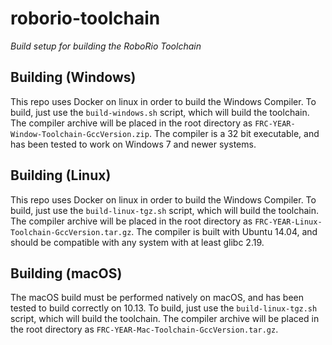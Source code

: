 # roborio-toolchain

_Build setup for building the RoboRio Toolchain_

## Building (Windows)
This repo uses Docker on linux in order to build the Windows Compiler. To build, just use the `build-windows.sh` script, which will build the toolchain. The compiler archive will be placed in the root directory as `FRC-YEAR-Window-Toolchain-GccVersion.zip`. The compiler is a 32 bit executable, and has been tested to work on Windows 7 and newer systems.

## Building (Linux)
This repo uses Docker on linux in order to build the Windows Compiler. To build, just use the `build-linux-tgz.sh` script, which will build the toolchain. The compiler archive will be placed in the root directory as `FRC-YEAR-Linux-Toolchain-GccVersion.tar.gz`. The compiler is built with Ubuntu 14.04, and should be compatible with any system with at least glibc 2.19.

## Building (macOS)
The macOS build must be performed natively on macOS, and has been tested to build correctly on 10.13. To build, just use the `build-linux-tgz.sh` script, which will build the toolchain. The compiler archive will be placed in the root directory as `FRC-YEAR-Mac-Toolchain-GccVersion.tar.gz`.
